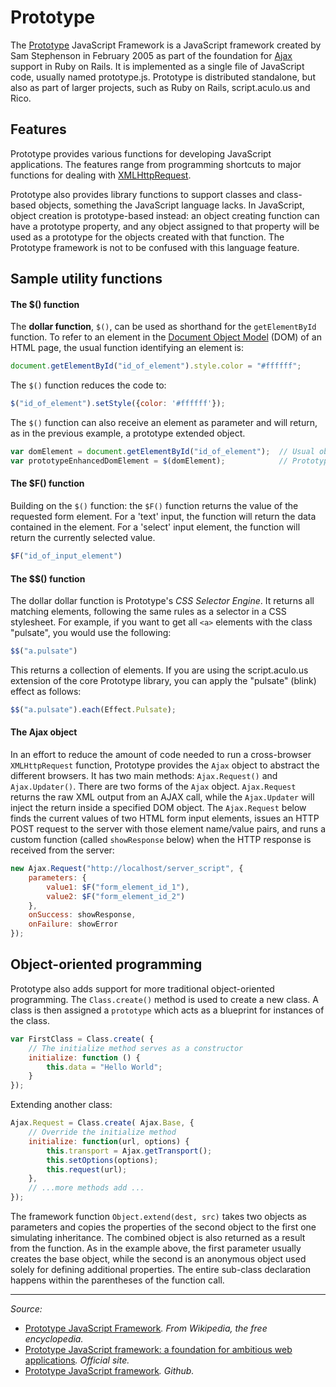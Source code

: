 # Prototype

The [Prototype](http://prototypejs.org/) JavaScript Framework is a JavaScript framework created by Sam Stephenson in February 2005 as part of the foundation for [Ajax](AJAX.md) support in Ruby on Rails. It is implemented as a single file of JavaScript code, usually named prototype.js. Prototype is distributed standalone, but also as part of larger projects, such as Ruby on Rails, script.aculo.us and Rico.

## Features

Prototype provides various functions for developing JavaScript applications. The features range from programming shortcuts to major functions for dealing with [XMLHttpRequest](XHR.md).

Prototype also provides library functions to support classes and class-based objects, something the JavaScript language lacks. In JavaScript, object creation is prototype-based instead: an object creating function can have a prototype property, and any object assigned to that property will be used as a prototype for the objects created with that function. The Prototype framework is not to be confused with this language feature.

## Sample utility functions

#### The $() function

The **dollar function**, `$()`, can be used as shorthand for the `getElementById` function. To refer to an element in the [Document Object Model](DOM.md) (DOM) of an HTML page, the usual function identifying an element is:

```js
document.getElementById("id_of_element").style.color = "#ffffff";
```

The `$()` function reduces the code to:

```js
$("id_of_element").setStyle({color: '#ffffff'});
```

The `$()` function can also receive an element as parameter and will return, as in the previous example, a prototype extended object.

```js
var domElement = document.getElementById("id_of_element");  // Usual object reference returned
var prototypeEnhancedDomElement = $(domElement);            // Prototype extended object reference
```

#### The $F() function

Building on the `$()` function: the `$F()` function returns the value of the requested form element. For a 'text' input, the function will return the data contained in the element. For a 'select' input element, the function will return the currently selected value.

```js
$F("id_of_input_element")
```

#### The $$() function

The dollar dollar function is Prototype's *CSS Selector Engine*. It returns all matching elements, following the same rules as a selector in a CSS stylesheet. For example, if you want to get all `<a>` elements with the class "pulsate", you would use the following:

```js
$$("a.pulsate")
```

This returns a collection of elements. If you are using the script.aculo.us extension of the core Prototype library, you can apply the "pulsate" (blink) effect as follows:

```js
$$("a.pulsate").each(Effect.Pulsate);
```

#### The Ajax object

In an effort to reduce the amount of code needed to run a cross-browser `XMLHttpRequest` function, Prototype provides the `Ajax` object to abstract the different browsers. It has two main methods: `Ajax.Request()` and `Ajax.Updater()`. There are two forms of the `Ajax` object. `Ajax.Request` returns the raw XML output from an AJAX call, while the `Ajax.Updater` will inject the return inside a specified DOM object. The `Ajax.Request` below finds the current values of two HTML form input elements, issues an HTTP POST request to the server with those element name/value pairs, and runs a custom function (called `showResponse` below) when the HTTP response is received from the server:

```js
new Ajax.Request("http://localhost/server_script", {
    parameters: {
        value1: $F("form_element_id_1"),
        value2: $F("form_element_id_2")
    },
    onSuccess: showResponse,
    onFailure: showError
});
```

## Object-oriented programming

Prototype also adds support for more traditional object-oriented programming. The `Class.create()` method is used to create a new class. A class is then assigned a `prototype` which acts as a blueprint for instances of the class.

```js
var FirstClass = Class.create( {
    // The initialize method serves as a constructor
    initialize: function () {
        this.data = "Hello World";
    }
});
```

Extending another class:

```js
Ajax.Request = Class.create( Ajax.Base, { 
    // Override the initialize method
    initialize: function(url, options) { 
        this.transport = Ajax.getTransport(); 
        this.setOptions(options); 
        this.request(url); 
    }, 
    // ...more methods add ... 
});
```

The framework function `Object.extend(dest, src)` takes two objects as parameters and copies the properties of the second object to the first one simulating inheritance. The combined object is also returned as a result from the function. As in the example above, the first parameter usually creates the base object, while the second is an anonymous object used solely for defining additional properties. The entire sub-class declaration happens within the parentheses of the function call.

----------

*Source:*

- [Prototype JavaScript Framework](https://en.wikipedia.org/wiki/Prototype_JavaScript_Framework)*. From Wikipedia, the free encyclopedia.*
- [Prototype JavaScript framework: a foundation for ambitious web applications](http://prototypejs.org/)*. Official site.*
- [Prototype JavaScript framework](https://github.com/sstephenson/prototype)*. Github.*